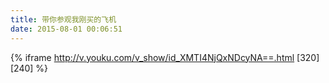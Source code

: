 ```yaml
---
title: 带你参观我刚买的飞机
date: 2015-08-01 00:06:51
---
```


{% iframe http://v.youku.com/v_show/id_XMTI4NjQxNDcyNA==.html [320] [240] %}